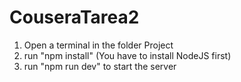 # CouseraTarea2

1) Open a terminal in the folder Project
2) run "npm install" (You have to install NodeJS first)
3) run "npm run dev" to start the server